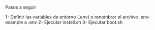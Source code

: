 Pasos a seguir 

1- Definir las variables de entorno (.env) o renombrar el archivo .env-example a .env 
2- Ejecutar install.sh 
3- Ejecutar boot.sh